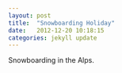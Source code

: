 ```yaml
---
layout: post
title:  "Snowboarding Holiday"
date:   2012-12-20 10:18:15
categories: jekyll update
---
```


Snowboarding in the Alps.
